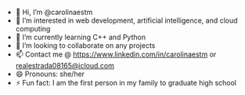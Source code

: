 - 👋 Hi, I’m @carolinaestm
- 👀 I’m interested in web development, artificial intelligence, and cloud computing
- 🌱 I’m currently learning C++ and Python
- 💞️ I’m looking to collaborate on any projects
- 📫 Contact me @ https://www.linkedin.com/in/carolinaestm or realestrada08165@icloud.com
- 😄 Pronouns: she/her
- ⚡ Fun fact: I am the first person in my family to graduate high school

<!---
carolinaestm/carolinaestm is a ✨ special ✨ repository because its `README.md` (this file) appears on your GitHub profile.
You can click the Preview link to take a look at your changes.
--->
